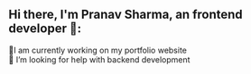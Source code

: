 ## Hi there, I'm Pranav Sharma, an frontend developer 👋:
   🔭I am currently working on my portfolio website<br>
   🤔 I’m looking for help with backend development
<!--
**pranavsharmastar/pranavsharmastar** is a ✨ _special_ ✨ repository because its `README.md` (this file) appears on your GitHub profile.

Here are some ideas to get you started:

- 🔭 I’m currently working on ...
- 🌱 I’m currently learning ...
- 👯 I’m looking to collaborate on ...
- 🤔 I’m looking for help with ...
- 💬 Ask me about ...
- 📫 How to reach me: ...
- 😄 Pronouns: ...
- ⚡ Fun fact: ...
-->

